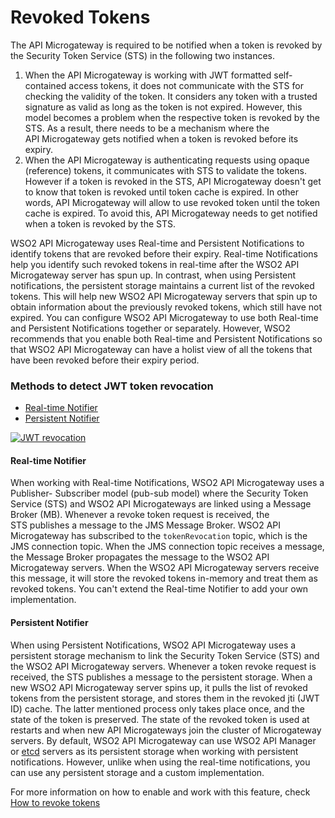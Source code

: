 # Revoked Tokens

The API Microgateway is required to be notified when a token is revoked by the Security Token Service (STS) in the following two instances.

1. When the API Microgateway is working with JWT formatted self-contained access tokens, it does not communicate with the STS for checking the validity of the token. It considers any token with a trusted signature as valid as long as the token is not expired. However, this model becomes a problem when the respective token is revoked by the STS. As a result, there needs to be a mechanism where the API Microgateway gets notified when a token is revoked before its expiry.
2. When the API Microgateway is authenticating requests using opaque (reference) tokens, it communicates with STS to validate the tokens. However if a token is revoked in the STS, API Microgateway doesn't get to know that token is revoked until token cache is expired. In other words, API Microgateway will allow to use revoked token until the token cache is expired. To avoid this, API Microgateway needs to get notified when a token is revoked by the STS.

WSO2 API Microgateway uses Real-time and Persistent Notifications to identify tokens that are revoked before their expiry. Real-time Notifications help you identify such revoked tokens in real-time after the WSO2 API Microgateway server has spun up. In contrast, when using Persistent notifications, the persistent storage maintains a current list of the revoked tokens. This will help new WSO2 API Microgateway servers that spin up to obtain information about the previously revoked tokens, which still have not expired. You can configure WSO2 API Microgateway to use both Real-time and Persistent Notifications together or separately. However, WSO2 recommends that you enable both Real-time and Persistent Notifications so that WSO2 API Microgateway can have a holist view of all the tokens that have been revoked before their expiry period.

### Methods to detect JWT token revocation

- [Real-time Notifier](#real-time-notifier)
- [Persistent Notifier](#persistent-notifier)

[![JWT revocation]({{base_path}}/assets/img/how-tos/jwt-revocation.png)]({{base_path}}/assets/img/how-tos/jwt-revocation.png)

#### Real-time Notifier

When working with Real-time Notifications, WSO2 API Microgateway uses a Publisher- Subscriber model (pub-sub model) where the Security Token Service (STS) and WSO2 API Microgateways are linked using a Message Broker (MB). Whenever a revoke token request is received, the STS publishes a message to the JMS Message Broker. WSO2 API Microgateway has subscribed to the `tokenRevocation` topic, which is the JMS connection topic. When the JMS connection topic receives a message, the Message Broker propagates the message to the WSO2 API Microgateway servers. When the WSO2 API Microgateway servers receive this message, it will store the revoked tokens in-memory and treat them as revoked tokens. You can't extend the Real-time Notifier to add your own implementation.

#### Persistent Notifier

When using Persistent Notifications, WSO2 API Microgateway uses a persistent storage mechanism to link the Security Token Service (STS) and the WSO2 API Microgateway servers. Whenever a token revoke request is received, the STS publishes a message to the persistent storage. When a new WSO2 API Microgateway server spins up, it pulls the list of revoked tokens from the persistent storage, and stores them in the revoked jti (JWT ID) cache. The latter mentioned process only takes place once, and the state of the token is preserved. The state of the revoked token is used at restarts and when new API Microgateways join the cluster of Microgateway servers. By default, WSO2 API Microgateway can use WSO2 API Manager or [etcd](https://github.com/etcd-io/etcd) servers as its persistent storage when working with persistent notifications. However, unlike when using the real-time notifications, you can use any persistent storage and a custom implementation.

For more information on how to enable and work with this feature, check [How to revoke tokens](/how-tos/security/rejecting-revoked-tokens)
